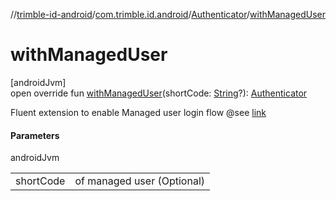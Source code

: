 //[trimble-id-android](../../../index.md)/[com.trimble.id.android](../index.md)/[Authenticator](index.md)/[withManagedUser](with-managed-user.md)

# withManagedUser

[androidJvm]\
open override fun [withManagedUser](with-managed-user.md)(shortCode: [String](https://kotlinlang.org/api/latest/jvm/stdlib/kotlin/-string/index.html)?): [Authenticator](index.md)

Fluent extension to enable Managed user login flow @see [link](https://docs.trimblecloud.com/identity_v4.0/how-to/managed-users/overview/)

#### Parameters

androidJvm

| | |
|---|---|
| shortCode | of managed user (Optional) |
